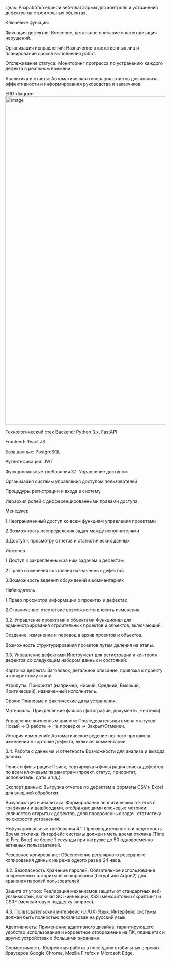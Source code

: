 Цель: Разработка единой веб-платформы для контроля и устранения дефектов на строительных объектах.

Ключевые функции:

Фиксация дефектов: Внесение, детальное описание и категоризация нарушений.

Организация исправлений: Назначение ответственных лиц и планирование сроков выполнения работ.

Отслеживание статуса: Мониторинг прогресса по устранению каждого дефекта в реальном времени.

Аналитика и отчеты: Автоматическая генерация отчетов для анализа эффективности и информирования руководства и заказчиков.

ERD-diagram:
<img width="1552" height="1029" alt="image" src="https://github.com/user-attachments/assets/c3362d85-c18d-44a5-b932-7621e1a17941" />

Технологический стек Backend: Python 3.x, FastAPI

Frontend: React JS

База данных: PostgreSQL

Аутентификация: JWT

Функциональные требования 3.1. Управление доступом

  Организация системы управления доступом пользователей

  Процедуры регистрации и входа в систему

  Иерархия ролей с дифференцированными правами доступа:

Менеджер

  1.Неограниченный доступ ко всем функциям управления проектами

  2.Возможность распределения задач между исполнителями

  3.Доступ к просмотру отчетов и статистических данных

Инженер

  1.Доступ к закрепленным за ним задачам и дефектам

  2.Право изменения состояния назначенных дефектов

  3.Возможность ведения обсуждений в комментариях

Наблюдатель

  1.Право просмотра информации о проектах и дефектах

  2.Ограничение: отсутствие возможности вносить изменения

  3.2. Управление проектами и объектами
Функционал для администрирования строительных проектов и объектов, включающий:

Создание, изменение и перевод в архив проектов и объектов.

Возможность структурирования проектов путем деления на этапы.

3.3. Управление дефектами
Инструмент для регистрации и контроля дефектов со следующим набором данных и состояний:

Карточка дефекта: Заголовок, детальное описание, привязка к проекту и конкретному этапу.

Атрибуты: Приоритет (например, Низкий, Средний, Высокий, Критический), назначенный исполнитель.

Сроки: Плановые и фактические даты устранения.

Материалы: Прикрепление файлов (фотографии, документы, чертежи).

Управление жизненным циклом: Последовательная смена статусов: Новый → В работе → На проверке → Закрыт/Отменен.

История изменений: Автоматическое ведение полного протокола изменений в карточке дефекта, включая комментарии.

3.4. Работа с данными и отчетность
Возможности для анализа и вывода данных:

Поиск и фильтрация: Поиск, сортировка и фильтрация списка дефектов по всем ключевым параметрам (проект, статус, приоритет, исполнитель, даты и т.д.).

Экспорт данных: Выгрузка отчетов по дефектам в форматы CSV и Excel для внешней обработки.

Визуализация и аналитика: Формирование аналитических отчетов с графиками и дашбордами, отображающими ключевые метрики: количество открытых дефектов, доля просроченных задач, статистику по скорости устранения.

Нефункциональные требования
4.1. Производительность и надежность
Время отклика: Интерфейс системы должен иметь время отклика (Time to First Byte) не более 1 секунды при нагрузке до 50 одновременно активных пользователей.

Резервное копирование: Обеспечение регулярного резервного копирования данных не реже одного раза в 24 часа.

4.2. Безопасность
Хранение паролей: Обязательное использование современных алгоритмов хеширования (bcrypt или Argon2) для хранения паролей пользователей.

Защита от угроз: Реализация механизмов защиты от стандартных веб-уязвимостей, включая SQL-инъекции, XSS (межсайтовый скриптинг) и CSRF (межсайтовую подделку запроса).

4.3. Пользовательский интерфейс (UI/UX)
Язык: Интерфейс системы должен быть полностью локализован на русский язык.

Адаптивность: Применение адаптивного дизайна, гарантирующего удобство использования и корректное отображение на ПК, планшетах и других устройствах с большими экранами.

Совместимость: Корректная работа в последних стабильных версиях браузеров Google Chrome, Mozilla Firefox и Microsoft Edge.
